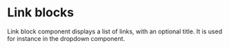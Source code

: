 # Link blocks

Link block component displays a list of links, with an optional title. It is
used for instance in the dropdown component.

